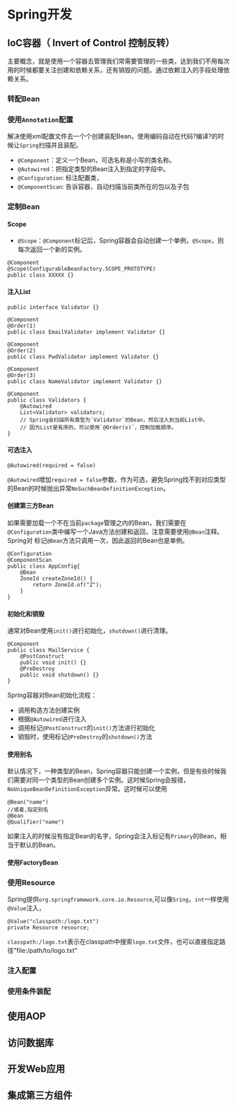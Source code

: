 # Spring开发


## IoC容器（ Invert of Control 控制反转）

主要概念，就是使用一个容器去管理我们常需要管理的一些类，达到我们不用每次用的时候都要关注创建和依赖关系，还有销毁的问题。通过依赖注入的手段处理依赖关系。


### 转配Bean


### 使用`Annotation`配置

解决使用xml配置文件去一个个创建装配Bean。使用编码自动在代码?编译?的时候让`Spring`扫描并且装配。

- `@Component`：定义一个Bean，可选名称是小写的类名称。
- `@Autowired`：把指定类型的Bean注入到指定的字段中。
- `@Configuration`: 标注配置类，
- `@ComponentScan`: 告诉容器，自动扫描当前类所在的包以及子包


### 定制Bean


#### Scope

- `@Scope`：`@Component`标记后，Spring容器会自动创建一个单例，`@Scope`，则每次返回一个新的实例。
```
@Component
@Scope(ConfigurableBeanFactory.SCOPE_PROTOTYPE)
public class XXXXX {}
```

#### 注入List
```
public interface Validator {}

@Component 
@Order(1)
public class EmailValidator implement Validator {}

@Component 
@Order(2)
public class PwdValidator implement Validator {}

@Component 
@Order(3)
public class NameValidator implement Validator {}

@Component
public class Validators {
    @Autowired
    List<Validator> validators;
    // Spring会扫描所有类型为`Validator`的Bean，然后注入到当前List中。
    // 因为List是有序的，可以使用`@Order(x)`，控制加载顺序。
}
```


#### 可选注入

```
@Autowired(required = false)
```
`@Autowired`增加`required = false`参数，作为可选，避免Spring找不到对应类型的Bean的时候抛出异常`NoSuchBeanDefinitionException`。


#### 创建第三方Bean

如果需要加载一个不在当前`package`管理之内的Bean，我们需要在`@Configuration`类中编写一个Java方法创建和返回，注意需要使用`@Bean`注释。Spring对 标记`@Bean`方法只调用一次，因此返回的Bean也是单例。
```
@Configuration
@ComponentScan
public class AppConfig{
    @Bean
    ZoneId createZoneId() {
        return ZoneId.of("Z");
    }
}
```

#### 初始化和销毁

通常对Bean使用`init()`进行初始化，`shutdown()`进行清理。
```
@Component 
public class MailService {
    @PostConstruct
    public void init() {}
    @PreDestroy
    public void shutdown() {}
}
```

Spring容器对Bean初始化流程：
- 调用构造方法创建实例
- 根据`@Autowired`进行注入
- 调用标记`@PostConstruct`的`init()`方法进行初始化
- 销毁时，使用标记`@PreDestroy`的`shutdown()`方法


#### 使用别名

默认情况下，一种类型的Bean，Spring容器只能创建一个实例，但是有些时候我们需要对同一个类型的Bean创建多个实例。这时候Spring会报错，`NoUniqueBeanDefinitionException`异常。这时候可以使用
```
@Bean("name") 
//或者,指定别名
@Bean
@Qualifier("name") 
```
如果注入的时候没有指定Bean的名字，Spring会注入标记有`Primary`的Bean，相当于默认的Bean。


#### 使用FactoryBean


### 使用Resource
Spring提供`org.springframework.core.io.Resource`,可以像`Sring`，`int`一样使用`@Value`注入，
```
@Value("classpath:/logo.txt")
private Resource resource;
```
`classpath:/logo.txt`表示在classpath中搜索`logo.txt`文件，也可以直接指定路径"file:/path/to/logo.txt"

### 注入配置


### 使用条件装配


## 使用AOP


## 访问数据库


## 开发Web应用


## 集成第三方组件